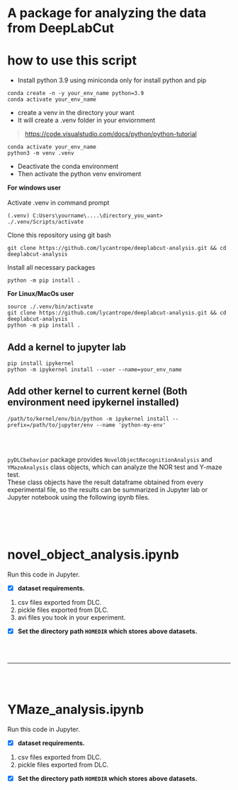 # A package for analyzing the data from DeepLabCut


# how to use this script 
- Install python 3.9 using miniconda only for install python and pip
```
conda create -n -y your_env_name python=3.9 
conda activate your_env_name
```

- create a venv in the directory your want 
- It will create a .venv folder in your enviornment
 > https://code.visualstudio.com/docs/python/python-tutorial 
```
conda activate your_env_name
python3 -m venv .venv
```

- Deactivate the conda environment  
- Then activate the python venv enviroment  

**For windows user**  
<br>
Activate .venv in command prompt
```
(.venv) C:Users\yourname\....\directory_you_want>  ./.venv/Scripts/activate
```
Clone this repository using git bash  
```
git clone https://github.com/lycantrope/deeplabcut-analysis.git && cd deeplabcut-analysis
```
Install all necessary packages 
```
python -m pip install .
```

**For Linux/MacOs user**
```
source ./.venv/bin/activate
git clone https://github.com/lycantrope/deeplabcut-analysis.git && cd deeplabcut-analysis
python -m pip install .   
```




## Add a kernel to jupyter lab 
```
pip install ipykernel
python -m ipykernel install --user --name=your_env_name
```

## Add other kernel to current kernel (Both environment need ipykernel installed)
```
/path/to/kernel/env/bin/python -m ipykernel install --prefix=/path/to/jupyter/env --name 'python-my-env'
```


<br> 
<br>

`pyDLCbehavior` package provides `NovelObjectRecognitionAnalysis` and `YMazeAnalysis` class objects, which can analyze the NOR test and Y-maze test.  
These class objects have the result dataframe obtained from every experimental file, so the results can be summarized in Jupyter lab or Jupyter notebook using the following ipynb files.

<br>  

 

<br>
<br>

# novel_object_analysis.ipynb
Run this code in Jupyter.  


- [x]  **dataset requirements.**
 1. csv files exported from DLC.
 2. pickle files exported from DLC.
 3. avi files you took in your experiment.  
 
 
- [x] **Set the directory path `HOMEDIR` which stores above datasets.**
  
<br>
<br>

---  
<br>
<br>

# YMaze_analysis.ipynb
Run this code in Jupyter.

- [x]  **dataset requirements.**
 1. csv files exported from DLC.
 2. pickle files exported from DLC.  
 
 
 
- [x] **Set the directory path `HOMEDIR` which stores above datasets.**
  
 <br>
<br>

